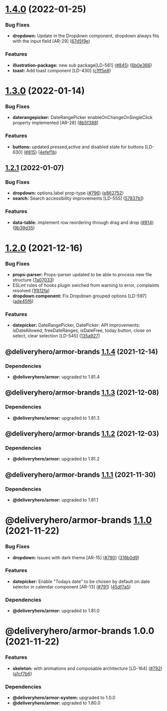 # [1.4.0](https://github.com/deliveryhero/armor/compare/@deliveryhero/armor-brands@1.3.0...@deliveryhero/armor-brands@1.4.0) (2022-01-25)


### Bug Fixes

* **dropdown:** Update in the Dropdown component, dropdown always fits with the input field [AR-29] ([67d5f9e](https://github.com/deliveryhero/armor/commit/67d5f9eaac378bd80de36ccf6388260d0d17839e))


### Features

* **illustration-package:** new sub package[LD-561] ([#845](https://github.com/deliveryhero/armor/issues/845)) ([6b0e366](https://github.com/deliveryhero/armor/commit/6b0e366c4f671337b95ab7c6393dc1345855ba27))
* **toast:** Add toast component [LD-430] ([c1ff5e8](https://github.com/deliveryhero/armor/commit/c1ff5e857870e8939a6b73c9c7195c7ffde064dd))

# [1.3.0](https://github.com/deliveryhero/armor/compare/@deliveryhero/armor-brands@1.2.1...@deliveryhero/armor-brands@1.3.0) (2022-01-14)


### Bug Fixes

* **daterangepicker:** DateRangePicker enableOnChangeOnSingleClick property implemented [AR-28] ([8b5f388](https://github.com/deliveryhero/armor/commit/8b5f3886c0cb86e7d575ec481351ff66f514f7bd))


### Features

* **buttons:** updated pressed,active and disabled state for buttons [LD-630] ([#815](https://github.com/deliveryhero/armor/issues/815)) ([4efef1b](https://github.com/deliveryhero/armor/commit/4efef1bc7de1b6bcf36807f8a71654f845de20c9))

## [1.2.1](https://github.com/deliveryhero/armor/compare/@deliveryhero/armor-brands@1.2.0...@deliveryhero/armor-brands@1.2.1) (2022-01-07)


### Bug Fixes

* **dropdown:** options.label prop-type ([#796](https://github.com/deliveryhero/armor/issues/796)) ([e862752](https://github.com/deliveryhero/armor/commit/e862752e31003c21452c9b383c713c80967db9de))
* **search:** Search accessibility improvements [LD-555] ([57837b1](https://github.com/deliveryhero/armor/commit/57837b17a7cc4457f8eb0338f9296d1de455f085))


### Features

* **data-table:** implement row reordering through drag and drop ([#814](https://github.com/deliveryhero/armor/issues/814)) ([9b39d35](https://github.com/deliveryhero/armor/commit/9b39d35a4e554780cc4807902147be4a03f73103))

# [1.2.0](https://github.com/deliveryhero/armor/compare/@deliveryhero/armor-brands@1.1.4...@deliveryhero/armor-brands@1.2.0) (2021-12-16)


### Bug Fixes

* **props-parser:** Props-parser updated to be able to process new file structure ([7a07033](https://github.com/deliveryhero/armor/commit/7a07033f34ddc315c1480b991448e9c8178c2265))
* ESLint rules of hooks plugin swiched from warning to error, complaints resolved ([1f812fa](https://github.com/deliveryhero/armor/commit/1f812fa52743472c5e7738ba6993dcbf3cad5e1a))
* **dropdown component:** Fix Dropdown grouped options [LD-597] ([ade45f6](https://github.com/deliveryhero/armor/commit/ade45f6763b8564f69c6f070116810a4c8b8f8b4))


### Features

* **datepicker:** DateRangePicker, DatePicker: API improvements: isDateAllowed, freeDateRanges, isDateFree, today button, close on select, clear selection  [LD-545] ([135a927](https://github.com/deliveryhero/armor/commit/135a92743ada5bc01d14bebc5becff47694847ba))

## @deliveryhero/armor-brands [1.1.4](https://github.com/deliveryhero/armor/compare/@deliveryhero/armor-brands@1.1.3...@deliveryhero/armor-brands@1.1.4) (2021-12-14)





### Dependencies

* **@deliveryhero/armor:** upgraded to 1.81.4

## @deliveryhero/armor-brands [1.1.3](https://github.com/deliveryhero/armor/compare/@deliveryhero/armor-brands@1.1.2...@deliveryhero/armor-brands@1.1.3) (2021-12-08)





### Dependencies

* **@deliveryhero/armor:** upgraded to 1.81.3

## @deliveryhero/armor-brands [1.1.2](https://github.com/deliveryhero/armor/compare/@deliveryhero/armor-brands@1.1.1...@deliveryhero/armor-brands@1.1.2) (2021-12-03)





### Dependencies

* **@deliveryhero/armor:** upgraded to 1.81.2

## @deliveryhero/armor-brands [1.1.1](https://github.com/deliveryhero/armor/compare/@deliveryhero/armor-brands@1.1.0...@deliveryhero/armor-brands@1.1.1) (2021-11-30)





### Dependencies

* **@deliveryhero/armor:** upgraded to 1.81.1

# @deliveryhero/armor-brands [1.1.0](https://github.com/deliveryhero/armor/compare/@deliveryhero/armor-brands@1.0.0...@deliveryhero/armor-brands@1.1.0) (2021-11-22)


### Bug Fixes

* **dropdown:** issues with dark theme [AR-15] ([#790](https://github.com/deliveryhero/armor/issues/790)) ([316b0d9](https://github.com/deliveryhero/armor/commit/316b0d966f2d8d14202a59a8d4e7c977c76dd561))


### Features

* **datepicker:** Enable "Todays date" to be chosen by default on date selector in calendar component [AR-13] ([#791](https://github.com/deliveryhero/armor/issues/791)) ([45df7a5](https://github.com/deliveryhero/armor/commit/45df7a591a68ba53a5353e7e4c0ea1eff6753826))





### Dependencies

* **@deliveryhero/armor:** upgraded to 1.81.0

# @deliveryhero/armor-brands 1.0.0 (2021-11-22)


### Features

* **skeleton:** with animations and composable architecture [LD-164] ([#792](https://github.com/deliveryhero/armor/issues/792)) ([a1cf7b6](https://github.com/deliveryhero/armor/commit/a1cf7b699250abf11d7d6f6769535324fe154e11))





### Dependencies

* **@deliveryhero/armor-system:** upgraded to 1.0.0
* **@deliveryhero/armor:** upgraded to 1.80.0
